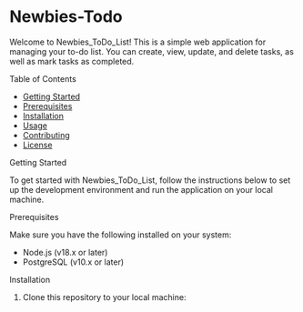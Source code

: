 # Newbies-Todo

Welcome to Newbies_ToDo_List! This is a simple web application for managing your to-do list. You can create, view, update, and delete tasks, as well as mark tasks as completed.

Table of Contents

- [Getting Started](#getting-started)
- [Prerequisites](#prerequisites)
- [Installation](#installation)
- [Usage](#usage)
- [Contributing](#contributing)
- [License](#license)

Getting Started

To get started with Newbies_ToDo_List, follow the instructions below to set up the development environment and run the application on your local machine.

Prerequisites

Make sure you have the following installed on your system:

- Node.js (v18.x or later)
- PostgreSQL (v10.x or later)

Installation

1. Clone this repository to your local machine:
